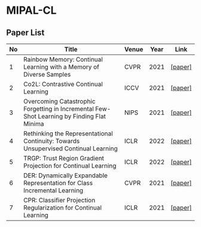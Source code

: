 # MIPAL-CL


## Paper List

No | Title | Venue | Year | Link
-- | ----- | ---------- | ---- | ----
1 | Rainbow Memory: Continual Learning with a Memory of Diverse Samples | CVPR | 2021 | [[paper]](https://arxiv.org/abs/2103.17230)
2 | Co2L: Contrastive Continual Learning | ICCV | 2021 | [[paper]](https://arxiv.org/abs/2106.14413)
3 | Overcoming Catastrophic Forgetting in Incremental Few-Shot Learning by Finding Flat Minima | NIPS | 2021 | [[paper]](https://arxiv.org/abs/2111.01549)
4 | Rethinking the Representational Continuity: Towards Unsupervised Continual Learning | ICLR | 2022 | [[paper]](https://arxiv.org/abs/2110.06976)
5 | TRGP: Trust Region Gradient Projection for Continual Learning | ICLR | 2022 | [[paper]](https://arxiv.org/abs/2202.02931)
6 | DER: Dynamically Expandable Representation for Class Incremental Learning | CVPR | 2021 | [[paper]](https://arxiv.org/abs/2103.16788)
7 | CPR: Classifier Projection Regularization for Continual Learning | ICLR | 2021 | [[paper]](https://arxiv.org/abs/2006.07326)
